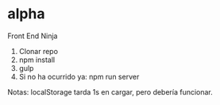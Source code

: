# alpha
Front End Ninja

1. Clonar repo
2. npm install
3. gulp
4. Si no ha ocurrido ya: npm run server

Notas:  localStorage tarda 1s en cargar, pero debería funcionar. 

